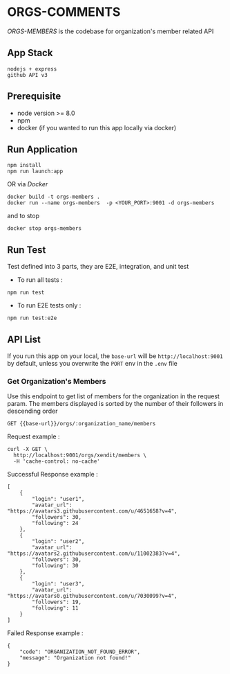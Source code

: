 # ORGS-COMMENTS

*ORGS-MEMBERS* is the codebase for organization's member related API

## App Stack

```
nodejs + express
github API v3
```

## Prerequisite
- node version >= 8.0
- npm
- docker (if you wanted to run this app locally via docker)

## Run Application
```
npm install
npm run launch:app
```

OR via *Docker*

```
docker build -t orgs-members .
docker run --name orgs-members  -p <YOUR_PORT>:9001 -d orgs-members
```

and to stop

```
docker stop orgs-members
```

## Run Test
Test defined into 3 parts, they are E2E, integration, and unit test
- To run all tests :
```
npm run test
```
- To run E2E tests only :
```
npm run test:e2e
```

## API List

If you run this app on your local, the `base-url` will be `http://localhost:9001`  by default, unless you overwrite the `PORT` env in the `.env` file

### Get Organization's Members

Use this endpoint to get list of members for the organization in the request param.
The members displayed is sorted by the number of their followers in descending order

```
GET {{base-url}}/orgs/:organization_name/members
```

Request example :
```
curl -X GET \
  http://localhost:9001/orgs/xendit/members \
  -H 'cache-control: no-cache'
```

Successful Response example :
```
[
    {
        "login": "user1",
        "avatar_url": "https://avatars3.githubusercontent.com/u/4651658?v=4",
        "followers": 30,
        "following": 24
    },
    {
        "login": "user2",
        "avatar_url": "https://avatars2.githubusercontent.com/u/11002383?v=4",
        "followers": 30,
        "following": 30
    },
    {
        "login": "user3",
        "avatar_url": "https://avatars0.githubusercontent.com/u/7030099?v=4",
        "followers": 19,
        "following": 11
    }
]
```

Failed Response example :
```
{
    "code": "ORGANIZATION_NOT_FOUND_ERROR",
    "message": "Organization not found!"
}
```
